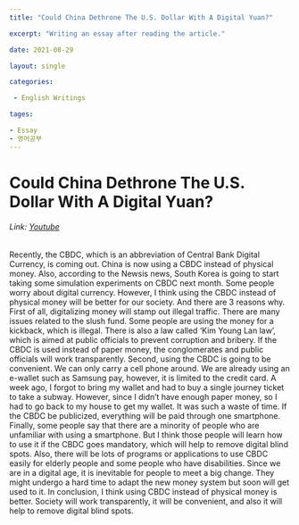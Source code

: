 ```yaml
---
title: "Could China Dethrone The U.S. Dollar With A Digital Yuan?"

excerpt: "Writing an essay after reading the article."

date: 2021-08-29

layout: single

categories:

 - English Writings

tages:

- Essay
- 영어공부
---
```


# Could China Dethrone The U.S. Dollar With A Digital Yuan?
###### Link: [Youtube](https://youtu.be/Zh-jX8AwpZI)

Recently, the CBDC, which is an abbreviation of Central Bank Digital Currency, is coming out. China is now using a CBDC instead of physical money. Also, according to the Newsis news, South Korea is going to start taking some simulation experiments on CBDC next month. Some people worry about digital currency. However, I think using the CBDC instead of physical money will be better for our society. And there are 3 reasons why.
First of all, digitalizing money will stamp out illegal traffic. There are many issues related to the slush fund. Some people are using the money for a kickback, which is illegal. There is also a law called ‘Kim Young Lan law’, which is aimed at public officials to prevent corruption and bribery. If the CBDC is used instead of paper money, the conglomerates and public officials will work transparently.
Second, using the CBDC is going to be convenient. We can only carry a cell phone around. We are already using an e-wallet such as Samsung pay, however, it is limited to the credit card. A week ago, I forgot to bring my wallet and had to buy a single journey ticket to take a subway. However, since I didn’t have enough paper money, so I had to go back to my house to get my wallet. It was such a waste of time. If the CBDC be publicized, everything will be paid through one smartphone.
Finally, some people say that there are a minority of people who are unfamiliar with using a smartphone. But I think those people will learn how to use it if the CBDC goes mandatory, which will help to remove digital blind spots. Also, there will be lots of programs or applications to use CBDC easily for elderly people and some people who have disabilities. Since we are in a digital age, it is inevitable for people to meet a big change. They might undergo a hard time to adapt the new money system but soon will get used to it.
In conclusion, I think using CBDC instead of physical money is better. Society will work transparently, it will be convenient, and also it will help to remove digital blind spots.
